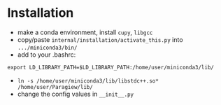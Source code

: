 # Installation

- make a conda environment, install `cupy`, `libgcc`
- copy/paste `internal/installation/activate_this.py` into `.../miniconda3/bin/`
- add to your .bashrc:

```
export LD_LIBRARY_PATH=$LD_LIBRARY_PATH:/home/user/miniconda3/lib/
```

- `ln -s /home/user/miniconda3/lib/libstdc++.so* /home/user/Paragiew/lib/`
- change the config values in `__init__.py`
